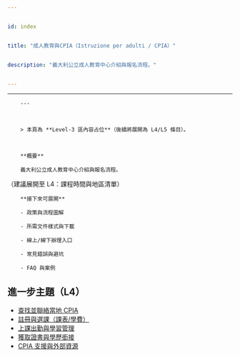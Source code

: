 ---
id: index
title: "成人教育與CPIA（Istruzione per adulti / CPIA）"
description: "義大利公立成人教育中心介紹與報名流程。"
---

---
        ---

        > 本頁為 **Level‑3 區內容占位**（後續將展開為 L4/L5 條目）。

        **概要**
        義大利公立成人教育中心介紹與報名流程。
（建議展開至 L4：課程時間與地區清單）

        **接下來可展開**
        - 政策與流程圖解
        - 所需文件樣式與下載
        - 線上/線下辦理入口
        - 常見錯誤與避坑
        - FAQ 與案例

## 進一步主題（L4）

- [查找並聯絡當地 CPIA](./find-cpia/)
- [註冊與選課（課表/學費）](./enroll-cpia/)
- [上課出勤與學習管理](./attend-courses/)
- [獲取證書與學歷銜接](./obtain-certificates/)
- [CPIA 支援與外部資源](./use-cpia-services/)

